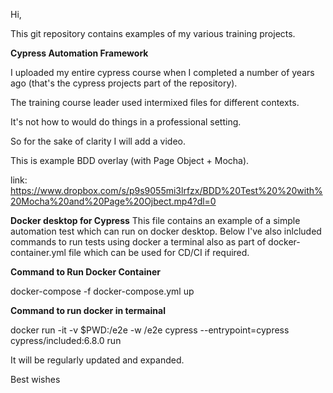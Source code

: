 Hi, 

This git repository contains examples of my various training projects.

**Cypress Automation Framework**

I uploaded my entire cypress course when I completed a number of years ago (that's the cypress projects part of the repository). 

The training course leader used intermixed files for different contexts.  

It's not how to would do things in a professional setting. 

So for the sake of clarity I will add  a video.   

This is example BDD overlay (with Page Object + Mocha). 

link: https://www.dropbox.com/s/p9s9055mi3lrfzx/BDD%20Test%20%20with%20Mocha%20and%20Page%20Ojbect.mp4?dl=0

**Docker desktop for Cypress**
This file contains an example of a simple automation test which can run on docker desktop.  Below I've also inlcluded commands to run tests using docker a terminal also as part of docker-container.yml file which can be used for CD/CI if required.

**Command to Run Docker Container**

docker-compose -f docker-compose.yml up

**Command to run docker in termainal**

docker run -it -v $PWD:/e2e -w /e2e cypress --entrypoint=cypress cypress/included:6.8.0 run


It will be regularly updated and expanded. 

Best wishes
